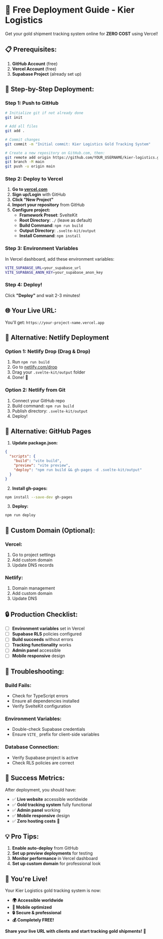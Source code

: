 # 🚀 Free Deployment Guide - Kier Logistics

Get your gold shipment tracking system online for **ZERO COST** using Vercel!

## **📋 Prerequisites:**

1. **GitHub Account** (free)
2. **Vercel Account** (free)
3. **Supabase Project** (already set up)

## **🚀 Step-by-Step Deployment:**

### **Step 1: Push to GitHub**

```bash
# Initialize git if not already done
git init

# Add all files
git add .

# Commit changes
git commit -m "Initial commit: Kier Logistics Gold Tracking System"

# Create a new repository on GitHub.com, then:
git remote add origin https://github.com/YOUR_USERNAME/kier-logistics.git
git branch -M main
git push -u origin main
```

### **Step 2: Deploy to Vercel**

1. **Go to [vercel.com](https://vercel.com)**
2. **Sign up/Login** with GitHub
3. **Click "New Project"**
4. **Import your repository** from GitHub
5. **Configure project:**
   - **Framework Preset**: SvelteKit
   - **Root Directory**: `./` (leave as default)
   - **Build Command**: `npm run build`
   - **Output Directory**: `.svelte-kit/output`
   - **Install Command**: `npm install`

### **Step 3: Environment Variables**

In Vercel dashboard, add these environment variables:

```bash
VITE_SUPABASE_URL=your_supabase_url
VITE_SUPABASE_ANON_KEY=your_supabase_anon_key
```

### **Step 4: Deploy!**

Click **"Deploy"** and wait 2-3 minutes!

## **🌐 Your Live URL:**

You'll get: `https://your-project-name.vercel.app`

## **🔧 Alternative: Netlify Deployment**

### **Option 1: Netlify Drop (Drag & Drop)**
1. Run `npm run build`
2. Go to [netlify.com/drop](https://netlify.com/drop)
3. Drag your `.svelte-kit/output` folder
4. Done! 🎉

### **Option 2: Netlify from Git**
1. Connect your GitHub repo
2. Build command: `npm run build`
3. Publish directory: `.svelte-kit/output`
4. Deploy!

## **🔧 Alternative: GitHub Pages**

1. **Update package.json:**
```json
{
  "scripts": {
    "build": "vite build",
    "preview": "vite preview",
    "deploy": "npm run build && gh-pages -d .svelte-kit/output"
  }
}
```

2. **Install gh-pages:**
```bash
npm install --save-dev gh-pages
```

3. **Deploy:**
```bash
npm run deploy
```

## **📱 Custom Domain (Optional):**

### **Vercel:**
1. Go to project settings
2. Add custom domain
3. Update DNS records

### **Netlify:**
1. Domain management
2. Add custom domain
3. Update DNS

## **🔒 Production Checklist:**

- [ ] **Environment variables** set in Vercel
- [ ] **Supabase RLS** policies configured
- [ ] **Build succeeds** without errors
- [ ] **Tracking functionality** works
- [ ] **Admin panel** accessible
- [ ] **Mobile responsive** design

## **🚨 Troubleshooting:**

### **Build Fails:**
- Check for TypeScript errors
- Ensure all dependencies installed
- Verify SvelteKit configuration

### **Environment Variables:**
- Double-check Supabase credentials
- Ensure `VITE_` prefix for client-side variables

### **Database Connection:**
- Verify Supabase project is active
- Check RLS policies are correct

## **🎯 Success Metrics:**

After deployment, you should have:
- ✅ **Live website** accessible worldwide
- ✅ **Gold tracking system** fully functional
- ✅ **Admin panel** working
- ✅ **Mobile responsive** design
- ✅ **Zero hosting costs** 🎉

## **💡 Pro Tips:**

1. **Enable auto-deploy** from GitHub
2. **Set up preview deployments** for testing
3. **Monitor performance** in Vercel dashboard
4. **Set up custom domain** for professional look

## **🎉 You're Live!**

Your Kier Logistics gold tracking system is now:
- **🌍 Accessible worldwide**
- **📱 Mobile optimized**
- **🔒 Secure & professional**
- **💰 Completely FREE!**

**Share your live URL with clients and start tracking gold shipments!** 🚀
